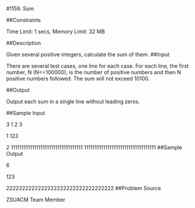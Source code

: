 #1159. Sum

##Constraints

Time Limit: 1 secs, Memory Limit: 32 MB

##Description

Given several positive integers, calculate the sum of them.
##Input

There are several test cases, one line for each case. For each line, the first number, N (N<=100000), is the number of positive numbers and then N positive numbers followed. The sum will not exceed 10100.

##Output

Output each sum in a single line without leading zeros.

##Sample Input

3 1 2 3

1 123

2 1111111111111111111111111111111111 1111111111111111111111111111111111
##Sample Output

6

123

2222222222222222222222222222222222
##Problem Source

ZSUACM Team Member